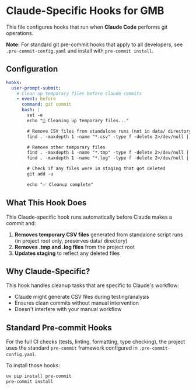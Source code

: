 # Claude-Specific Hooks for GMB

This file configures hooks that run when **Claude Code** performs git operations.

**Note:** For standard git pre-commit hooks that apply to all developers, see `.pre-commit-config.yaml` and install with `pre-commit install`.

## Configuration

```yaml
hooks:
  user-prompt-submit:
    # Clean up temporary files before Claude commits
    - event: before
      command: git commit
      bash: |
        set -e
        echo "🧹 Cleaning up temporary files..."

        # Remove CSV files from standalone runs (not in data/ directory)
        find . -maxdepth 1 -name "*.csv" -type f -delete 2>/dev/null || true

        # Remove other temporary files
        find . -maxdepth 1 -name "*.tmp" -type f -delete 2>/dev/null || true
        find . -maxdepth 1 -name "*.log" -type f -delete 2>/dev/null || true

        # Check if any files were in staging that got deleted
        git add -u

        echo "✅ Cleanup complete"
```

## What This Hook Does

This Claude-specific hook runs automatically before Claude makes a commit and:

1. **Removes temporary CSV files** generated from standalone script runs (in project root only, preserves data/ directory)
2. **Removes .tmp and .log files** from the project root
3. **Updates staging** to reflect any deleted files

## Why Claude-Specific?

This hook handles cleanup tasks that are specific to Claude's workflow:
- Claude might generate CSV files during testing/analysis
- Ensures clean commits without manual intervention
- Doesn't interfere with your manual workflow

## Standard Pre-commit Hooks

For the full CI checks (tests, linting, formatting, type checking), the project uses the standard `pre-commit` framework configured in `.pre-commit-config.yaml`.

To install those hooks:
```bash
uv pip install pre-commit
pre-commit install
```
